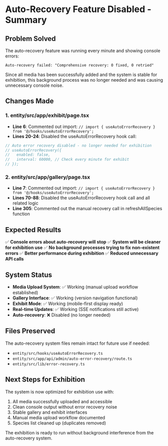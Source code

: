 # Auto-Recovery Feature Disabled - Summary

## Problem Solved
The auto-recovery feature was running every minute and showing console errors:
```
Auto-recovery failed: "Comprehensive recovery: 0 fixed, 0 retried"
```

Since all media has been successfully added and the system is stable for exhibition, this background process was no longer needed and was causing unnecessary console noise.

## Changes Made

### 1. entity/src/app/exhibit/page.tsx
- **Line 6**: Commented out import: `// import { useAutoErrorRecovery } from '@/hooks/useAutoErrorRecovery';`
- **Lines 20-24**: Disabled the useAutoErrorRecovery hook call:
```typescript
// Auto error recovery disabled - no longer needed for exhibition
// useAutoErrorRecovery({
//   enabled: false,
//   interval: 60000, // Check every minute for exhibit
// });
```

### 2. entity/src/app/gallery/page.tsx
- **Line 7**: Commented out import: `// import { useAutoErrorRecovery } from '@/hooks/useAutoErrorRecovery';`
- **Lines 70-88**: Disabled the useAutoErrorRecovery hook call and all related logic
- **Line 305**: Commented out the manual recovery call in refreshAllSpecies function

## Expected Results
✅ **Console errors about auto-recovery will stop**
✅ **System will be cleaner for exhibition use**
✅ **No background processes trying to fix non-existent errors**
✅ **Better performance during exhibition**
✅ **Reduced unnecessary API calls**

## System Status
- **Media Upload System**: ✅ Working (manual upload workflow established)
- **Gallery Interface**: ✅ Working (version navigation functional)
- **Exhibit Mode**: ✅ Working (mobile-first display ready)
- **Real-time Updates**: ✅ Working (SSE notifications still active)
- **Auto-recovery**: ❌ Disabled (no longer needed)

## Files Preserved
The auto-recovery system files remain intact for future use if needed:
- `entity/src/hooks/useAutoErrorRecovery.ts`
- `entity/src/app/api/admin/auto-error-recovery/route.ts`
- `entity/src/lib/error-recovery.ts`

## Next Steps for Exhibition
The system is now optimized for exhibition use with:
1. All media successfully uploaded and accessible
2. Clean console output without error recovery noise
3. Stable gallery and exhibit interfaces
4. Manual media upload workflow documented
5. Species list cleaned up (duplicates removed)

The exhibition is ready to run without background interference from the auto-recovery system.